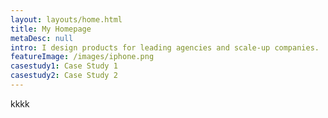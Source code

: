 ```yaml
---
layout: layouts/home.html
title: My Homepage
metaDesc: null
intro: I design products for leading agencies and scale-up companies.
featureImage: /images/iphone.png
casestudy1: Case Study 1
casestudy2: Case Study 2
---
```

kkkk